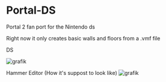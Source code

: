 # Portal-DS
Portal 2 fan port for the Nintendo ds

Right now it only creates basic walls and floors from a .vmf file



DS

![grafik](https://user-images.githubusercontent.com/45313228/221710351-308a0b8b-6a32-4671-9e4f-b7a135d33bcf.png)

Hammer Editor (How it's suppost to look like)
![grafik](https://user-images.githubusercontent.com/45313228/219500441-011ee88b-9470-45a1-ba7b-2a4d5e5ecd2b.png)
